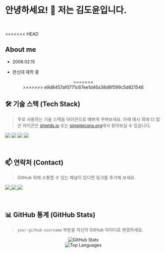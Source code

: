 # 안녕하세요! 👋 저는 김도윤입니다.

<br/>

<<<<<<< HEAD
<!--
**donun258-star/donun258-star** is a ✨ _special_ ✨ repository because its `README.md` (this file) appears on your GitHub profile.
=======
## 👨‍💻 소개 (About Me)
- **이름**: 김도윤
- **소속**: 한신대학교
- **이메일**: `[이메일 주소를 입력하세요]`
- **한 줄 소개**: `[자신을 나타내는 한 줄 소개를 적어보세요]`
>>>>>>> e9d8457af0771c67ee1d46a38d6f599c5d821546

<<<<<<< HEAD
Here are some ideas to get you started:

- 🔭 I’m currently working on ...
- 🌱 I’m currently learning ...
- 👯 I’m looking to collaborate on ...
- 🤔 I’m looking for help with ...
- 💬 Ask me about ...
- 📫 How to reach me: ...
- 😄 Pronouns: ...
- ⚡ Fun fact: ...
-->
## About me
- 2006.02.15

- 한신대 재학 중


<p align="center">
=======
<br/>
>>>>>>> e9d8457af0771c67ee1d46a38d6f599c5d821546

## 🛠️ 기술 스택 (Tech Stack)
> 주로 사용하는 기술 스택을 아이콘으로 예쁘게 꾸며보세요.
> 아래 예시 외에 더 많은 아이콘은 [shields.io](https://shields.io/) 또는 [simpleicons.org](https://simpleicons.org/)에서 찾아보실 수 있습니다.

<!-- 예시: -->
<p>
  <img src="https://img.shields.io/badge/JavaScript-F7DF1E?style=for-the-badge&logo=javascript&logoColor=black">
  <img src="https://img.shields.io/badge/Python-3776AB?style=for-the-badge&logo=python&logoColor=white">
  <img src="https://img.shields.io/badge/React-61DAFB?style=for-the-badge&logo=react&logoColor=black">
  <img src="https://img.shields.io/badge/Node.js-339933?style=for-the-badge&logo=Node.js&logoColor=white">
  <!-- 여기에 더 많은 기술 스택 뱃지를 추가하세요 -->
</p>

<br/>

## 📫 연락처 (Contact)
> GitHub 외에 소통할 수 있는 채널이 있다면 링크를 추가해 보세요.

<!-- 예시: -->
<p>
  <a href="https://velog.io/@your-id">
    <img src="https://img.shields.io/badge/Velog-20C997?style=for-the-badge&logo=velog&logoColor=white">
  </a>
  <a href="https://your-blog.tistory.com">
    <img src="https://img.shields.io/badge/Tistory-FF5A00?style=for-the-badge&logo=tistory&logoColor=white">
  </a>
  <a href="mailto:[이메일 주소를 입력하세요]">
    <img src="https://img.shields.io/badge/Email-EA4335?style=for-the-badge&logo=gmail&logoColor=white">
  </a>
  <!-- 여기에 더 많은 연락처 뱃지를 추가하세요 -->
</p>

<br/>

## 📊 GitHub 통계 (GitHub Stats)
> `your-github-username` 부분을 자신의 GitHub 아이디로 변경하세요.

<p align="center">
  <img src="https://github-readme-stats.vercel.app/api?username=your-github-username&show_icons=true&theme=radical" alt="GitHub Stats"/>
  <br/>
  <img src="https://github-readme-stats.vercel.app/api/top-langs/?username=your-github-username&layout=compact&theme=radical" alt="Top Languages"/>
</p>